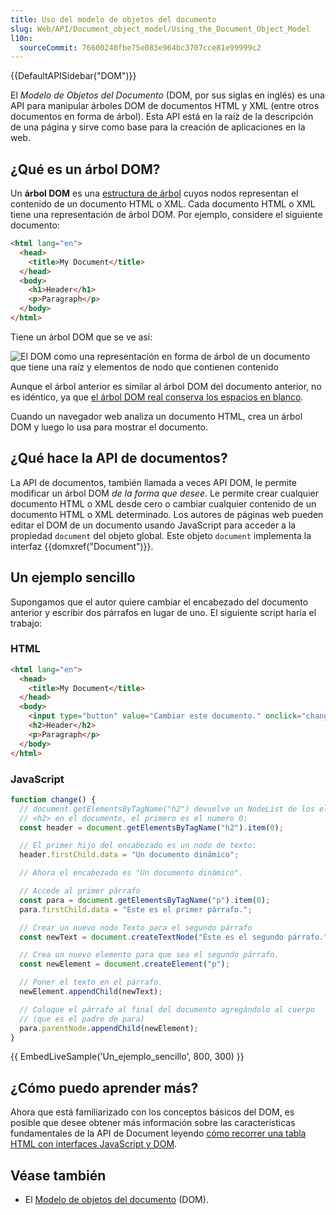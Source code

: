 ```yaml
---
title: Uso del modelo de objetos del documento
slug: Web/API/Document_object_model/Using_the_Document_Object_Model
l10n:
  sourceCommit: 76600240fbe75e083e964bc3707cce81e99999c2
---
```


{{DefaultAPISidebar("DOM")}}

El _Modelo de Objetos del Documento_ (DOM, por sus siglas en inglés) es una API para manipular árboles DOM de documentos HTML y XML (entre otros documentos en forma de árbol). Esta API está en la raíz de la descripción de una página y sirve como base para la creación de aplicaciones en la web.

## ¿Qué es un árbol DOM?

Un **árbol DOM** es una [estructura de árbol](https://en.wikipedia.org/wiki/Tree_structure) cuyos nodos representan el contenido de un documento HTML o XML. Cada documento HTML o XML tiene una representación de árbol DOM. Por ejemplo, considere el siguiente documento:

```html
<html lang="en">
  <head>
    <title>My Document</title>
  </head>
  <body>
    <h1>Header</h1>
    <p>Paragraph</p>
  </body>
</html>
```

Tiene un árbol DOM que se ve así:

![El DOM como una representación en forma de árbol de un documento que tiene una raíz y elementos de nodo que contienen contenido](using_the_w3c_dom_level_1_core-doctree.jpg)

Aunque el árbol anterior es similar al árbol DOM del documento anterior, no es idéntico, ya que [el árbol DOM real conserva los espacios en blanco](/es/docs/Web/API/Document_Object_Model/Whitespace).

Cuando un navegador web analiza un documento HTML, crea un árbol DOM y luego lo usa para mostrar el documento.

## ¿Qué hace la API de documentos?

La API de documentos, también llamada a veces API DOM, le permite modificar un árbol DOM _de la forma que desee_. Le permite crear cualquier documento HTML o XML desde cero o cambiar cualquier contenido de un documento HTML o XML determinado. Los autores de páginas web pueden editar el DOM de un documento usando JavaScript para acceder a la propiedad `document` del objeto global. Este objeto `document` implementa la interfaz {{domxref("Document")}}.

## Un ejemplo sencillo

Supongamos que el autor quiere cambiar el encabezado del documento anterior y escribir dos párrafos en lugar de uno. El siguiente script haría el trabajo:

### HTML

```html
<html lang="en">
  <head>
    <title>My Document</title>
  </head>
  <body>
    <input type="button" value="Cambiar este documento." onclick="change()" />
    <h2>Header</h2>
    <p>Paragraph</p>
  </body>
</html>
```

### JavaScript

```js
function change() {
  // document.getElementsByTagName("h2") devuelve un NodeList de los elementos
  // <h2> en el documento, el primero es el numero 0:
  const header = document.getElementsByTagName("h2").item(0);

  // El primer hijo del encabezado es un nodo de texto:
  header.firstChild.data = "Un documento dinámico";

  // Ahora el encabezado es "Un documento dinámico".

  // Accede al primer párrafo
  const para = document.getElementsByTagName("p").item(0);
  para.firstChild.data = "Este es el primer párrafo.";

  // Crear un nuevo nodo Texto para el segundo párrafo
  const newText = document.createTextNode("Éste es el segundo párrafo.");

  // Crea un nuevo elemento para que sea el segundo párrafo.
  const newElement = document.createElement("p");

  // Poner el texto en el párrafo.
  newElement.appendChild(newText);

  // Coloque el párrafo al final del documento agregándolo al cuerpo
  // (que es el padre de para)
  para.parentNode.appendChild(newElement);
}
```

{{ EmbedLiveSample('Un_ejemplo_sencillo', 800, 300) }}

## ¿Cómo puedo aprender más?

Ahora que está familiarizado con los conceptos básicos del DOM, es posible que desee obtener más información sobre las características fundamentales de la API de Document leyendo [cómo recorrer una tabla HTML con interfaces JavaScript y DOM](/es/docs/Web/API/Document_Object_Model/Traversing_an_HTML_table_with_JavaScript_and_DOM_Interfaces).

## Véase también

- El [Modelo de objetos del documento](/es/docs/Web/API/Document_Object_Model) (DOM).
